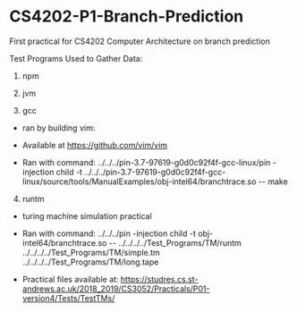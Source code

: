 # CS4202-P1-Branch-Prediction
First practical for CS4202 Computer Architecture on branch prediction

Test Programs Used to Gather Data:

1. npm 
	
2. jvm 

3. gcc 

- ran by building vim:

- Available at https://github.com/vim/vim

- Ran with command: ../../../pin-3.7-97619-g0d0c92f4f-gcc-linux/pin -injection child -t ../../../pin-3.7-97619-g0d0c92f4f-gcc-linux/source/tools/ManualExamples/obj-intel64/branchtrace.so -- make

4. runtm 

- turing machine simulation practical

- Ran with command: ../../../pin -injection child -t obj-intel64/branchtrace.so -- ../../../../Test_Programs/TM/runtm ../../../../Test_Programs/TM/simple.tm ../../../../Test_Programs/TM/long.tape

- Practical files available at: https://studres.cs.st-andrews.ac.uk/2018_2019/CS3052/Practicals/P01-version4/Tests/TestTMs/ 
